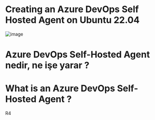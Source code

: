 # Creating an Azure DevOps Self Hosted Agent on Ubuntu 22.04

![image](https://user-images.githubusercontent.com/93924485/227070225-c02f7135-d6e9-44b8-b058-d8c3c5f0cab5.png)



# Azure DevOps Self-Hosted Agent nedir, ne işe yarar ?
# What is an Azure DevOps Self-Hosted Agent ?

R4
